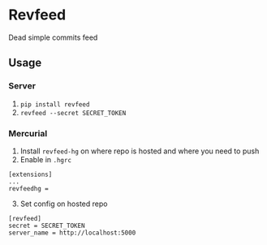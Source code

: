 # Revfeed

Dead simple commits feed

## Usage

### Server

1. `pip install revfeed`
2. `revfeed --secret SECRET_TOKEN`

### Mercurial

1. Install `revfeed-hg` on where repo is hosted and where you need to push
2. Enable in `.hgrc`

  ```
  [extensions]
  ...
  revfeedhg =
  ```
  
3. Set config on hosted repo

  ```
  [revfeed]
  secret = SECRET_TOKEN
  server_name = http://localhost:5000
  ```
